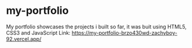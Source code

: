 # my-portfolio

My portfolio showcases the projects i built so far, it was buit using HTML5, CSS3 and JavaScript
Link: https://my-portfolio-brzo430wd-zachyboy-92.vercel.app/
